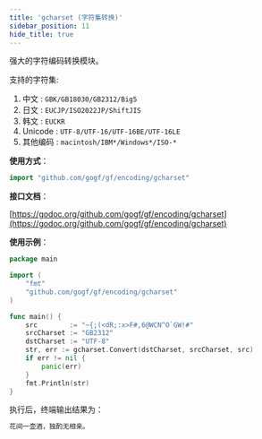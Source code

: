 ```yaml
---
title: 'gcharset (字符集转换)'
sidebar_position: 11
hide_title: true
---
```


强大的字符编码转换模块。

支持的字符集:

1. 中文 : `GBK/GB18030/GB2312/Big5`
2. 日文 : `EUCJP/ISO2022JP/ShiftJIS`
3. 韩文 : `EUCKR`
4. Unicode : `UTF-8/UTF-16/UTF-16BE/UTF-16LE`
5. 其他编码 : `macintosh/IBM*/Windows*/ISO-*`

**使用方式**：

```  go
import "github.com/gogf/gf/encoding/gcharset"

```

**接口文档**：

[https://godoc.org/github.com/gogf/gf/encoding/gcharset](https://godoc.org/github.com/gogf/gf/encoding/gcharset)

**使用示例**：

```  go
package main

import (
	"fmt"
	"github.com/gogf/gf/encoding/gcharset"
)

func main() {
	src        := "~{;(<dR;:x>F#,6@WCN^O`GW!#"
	srcCharset := "GB2312"
	dstCharset := "UTF-8"
	str, err := gcharset.Convert(dstCharset, srcCharset, src)
	if err != nil {
		panic(err)
	}
	fmt.Println(str)
}

```

执行后，终端输出结果为：

``` html
花间一壶酒，独酌无相亲。

```